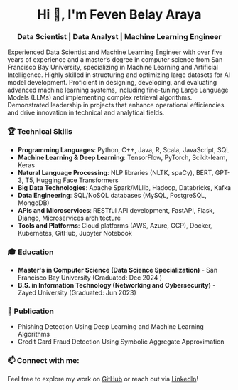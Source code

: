 <h1 align="center">Hi 👋, I'm Feven Belay Araya</h1>
<h3 align="center">Data Scientist | Data Analyst | Machine Learning Engineer
</h3>
<p>
Experienced Data Scientist and Machine Learning Engineer with over five years of experience and a master’s degree in computer science from San Francisco Bay University, specializing in Machine Learning and Artificial Intelligence. Highly skilled in structuring and optimizing large datasets for AI model development. Proficient in designing, developing, and evaluating advanced machine learning systems, including fine-tuning Large Language Models (LLMs) and implementing complex retrieval algorithms. Demonstrated leadership in projects that enhance operational efficiencies and drive innovation in technical and analytical fields.

<h3 align="left">🏆 Technical Skills </h3>

- **Programming Languages**: Python, C++, Java, R, Scala, JavaScript, SQL
- **Machine Learning & Deep Learning**: TensorFlow, PyTorch, Scikit-learn, Keras
- **Natural Language Processing**: NLP libraries (NLTK, spaCy), BERT, GPT-3, T5, Hugging Face Transformers
- **Big Data Technologies**: Apache Spark/MLlib, Hadoop, Databricks, Kafka
- **Data Engineering**: SQL/NoSQL databases (MySQL, PostgreSQL, MongoDB)
- **APIs and Microservices**: RESTful API development, FastAPI, Flask, Django, Microservices architecture
- **Tools and Platforms**: Cloud platforms (AWS, Azure, GCP), Docker, Kubernetes, GitHub, Jupyter Notebook



<h3 align="left">🎓 Education</h3>
<ul>
    <li><strong>Master's in Computer Science (Data Science Specialization)</strong> - San Francisco Bay University (Graduated: Dec 2024 )</li>
    <li><strong>B.S. in Information Technology (Networking and Cybersecurity)</strong> - Zayed University (Graduated: Jun 2023)</li>
</ul>

<h3 align="left"> 🔖 Publication </h3>
<ul>
    <li>Phishing Detection Using Deep Learning and Machine Learning Algorithms</li>
    <li> Credit Card Fraud Detection Using Symbolic Aggregate Approximation</li>
</ul>


<h3 align="left">📫 Connect with me:</h3>

Feel free to explore my work on [GitHub](https://github.com/Feven-Belay?tab=repositories) or reach out via [LinkedIn](https://www.linkedin.com/in/feven-araya-7041841b0/)!




